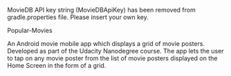 MovieDB API key string (MovieDBApiKey) has been removed from gradle.properties file. Please insert your own key.

Popular-Movies

An Android movie mobile app which displays a grid of movie posters. Developed as part of the Udacity Nanodegree course. The app lets the user to tap on any movie poster from the list of movie posters displayed on the Home Screen in the form of a
grid.

